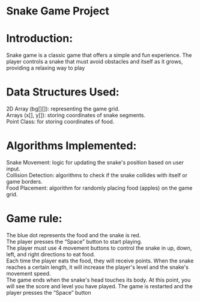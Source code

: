 # Snake Game Project
# Introduction: 
Snake game is a classic game that offers a simple and fun experience. The player controls a snake that must avoid obstacles and itself as it grows, providing a relaxing way to play

# Data Structures Used:
2D Array (bg[][]): representing the game grid.  
Arrays (x[], y[]): storing coordinates of snake segments.  
Point Class: for storing coordinates of food.

# Algorithms Implemented:
Snake Movement: logic for updating the snake's position based on user input.  
Collision Detection: algorithms to check if the snake collides with itself or game borders.  
Food Placement: algorithm for randomly placing food (apples) on the game grid.

# Game rule:
The blue dot represents the food and the snake is red.   
The player presses the “Space” button to start playing.  
The player must use 4 movement buttons to control the snake in up, down, left, and right directions to eat food.  
Each time the player eats the food, they will receive points. When the snake reaches a certain length, it will increase the player's level and the snake's movement speed.  
The game ends when the snake's head touches its body. At this point, you will see the score and level you have played. The game is restarted and the player presses the “Space” button
